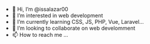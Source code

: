- 👋 Hi, I’m @issalazar00
- 👀 I’m interested in web development
- 🌱 I’m currently learning CSS, JS, PHP, Vue, Laravel...
- 💞️ I’m looking to collaborate on web develomment
- 📫 How to reach me ...

<!---
issalazar00/issalazar00 is a ✨ special ✨ repository because its `README.md` (this file) appears on your GitHub profile.
You can click the Preview link to take a look at your changes.
--->
